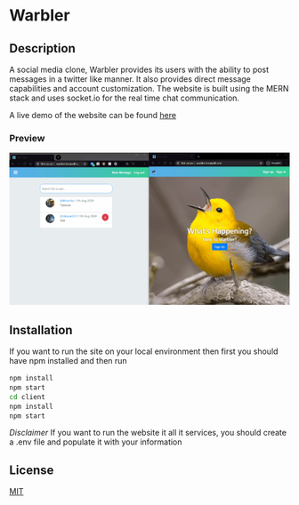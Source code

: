 # Warbler

## Description
A social media clone, Warbler provides its users with the ability to post messages in a twitter like manner. It also provides direct message capabilities and account customization. The website is built using the MERN stack and uses socket.io for the real time chat communication. 

A live demo of the website can be found [here](http://warbler.fornaxelit.com)


### Preview
![preview](https://github.com/nikssan123/Twitter-Clone/blob/master/Images/warbler_preview.gif)

## Installation
If you want to run the site on your local environment then first you should have npm installed and then run
```bash
npm install
npm start
cd client
npm install
npm start
```

*Disclaimer* If you want to run the website it all it services, you should create a .env file and populate it with your information

## License
[MIT](https://choosealicense.com/licenses/mit/)